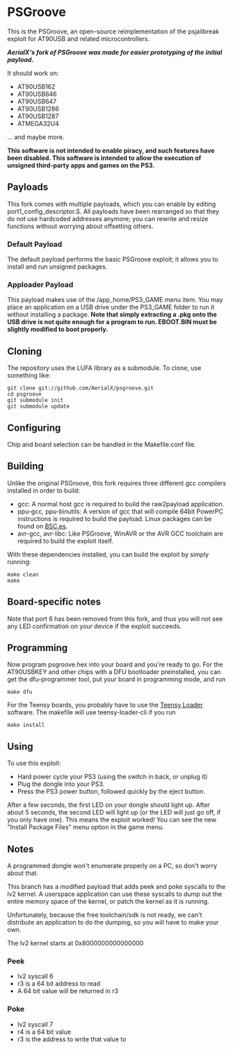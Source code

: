 PSGroove
========

This is the PSGroove, an open-source reimplementation of the psjailbreak exploit for
AT90USB and related microcontrollers.

***AerialX's fork of PSGroove was made for easier prototyping of the initial payload.***

It should work on:

- AT90USB162
- AT90USB646
- AT90USB647
- AT90USB1286
- AT90USB1287
- ATMEGA32U4

... and maybe more.

**This software is not intended to enable piracy, and such features
have been disabled.  This software is intended to allow the execution
of unsigned third-party apps and games on the PS3.**


Payloads
--------
This fork comes with multiple payloads, which you can enable by editing
port1_config_descriptor.S. All payloads have been rearranged so that
they do not use hardcoded addresses anymore; you can rewrite and resize
functions without worrying about offsetting others.

### Default Payload
The default payload performs the basic PSGroove exploit; it allows you
to install and run unsigned packages.

### Apploader Payload
This payload makes use of the /app_home/PS3_GAME menu item. You may place
an application on a USB drive under the PS3_GAME folder to run it without
installing a package.
**Note that simply extracting a .pkg onto the USB drive is not quite enough
for a program to run. EBOOT.BIN must be slightly modified to boot properly.**


Cloning
-------
The repository uses the LUFA library as a submodule.  To clone, use something like:

    git clone git://github.com/AerialX/psgroove.git
    cd psgroove
    git submodule init
    git submodule update


Configuring
-----------
Chip and board selection can be handled in the Makefile.conf file.


Building
--------
Unlike the original PSGroove, this fork requires three different gcc compilers
installed in order to build:

* gcc: A normal host gcc is required to build the raw2payload application.
* ppu-gcc, ppu-binutils: A version of gcc that will compile 64bit PowerPC instructions is
  required to build the payload. Linux packages can be found on
  [BSC.es](http://www.bsc.es/plantillaH.php?cat_id=461).
* avr-gcc, avr-libc: Like PSGroove, WinAVR or the AVR GCC toolchain are required to build
  the exploit itself.

With these dependencies installed, you can build the exploit by simply running:

    make clean
    make


Board-specific notes
--------------------
Note that port 6 has been removed from this fork, and thus you will not
see any LED confirmation on your device if the exploit succeeds.


Programming
-----------
Now program psgroove.hex into your board and you're ready to go.  For
the AT90USBKEY and other chips with a DFU bootloader preinstalled, you
can get the dfu-programmer tool, put your board in programming mode,
and run
  
    make dfu

For the Teensy boards, you probably have to use the [Teensy
Loader](http://www.pjrc.com/teensy/loader.html) software. The makefile
will use teensy-loader-cli if you run
   
    make install

Using
-----
To use this exploit:
  
* Hard power cycle your PS3 (using the switch in back, or unplug it)
* Plug the dongle into your PS3.
* Press the PS3 power button, followed quickly by the eject button.

After a few seconds, the first LED on your dongle should light up.
After about 5 seconds, the second LED will light up (or the LED will
just go off, if you only have one).  This means the exploit worked!
You can see the new "Install Package Files" menu option in the game
menu.


Notes
-----
A programmed dongle won't enumerate properly on a PC, so don't worry
about that.

This branch has a modified payload that adds peek and poke syscalls 
to the lv2 kernel. A userspace application can use these syscalls to 
dump out the entire memory space of the kernel, or patch the kernel
as it is running.  

Unfortunately, because the free toolchain/sdk is not ready, we can't
distribute an application to do the dumping, so you will have to make
your own.

The lv2 kernel starts at 0x8000000000000000

### Peek
* lv2 syscall 6
* r3 is a 64 bit address to read
* A 64 bit value will be returned in r3

### Poke
* lv2 syscall 7
* r4 is a 64 bit value
* r3 is the address to write that value to
